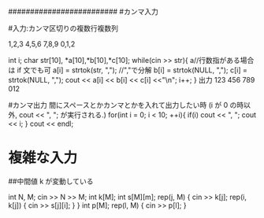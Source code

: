 ######################### #カンマ入力

#入力:カンマ区切りの複数行複数列

1,2,3
4,5,6
7,8,9
0,1,2

int i;
char str[10], *a[10],*b[10],\*c[10];
while(cin >> str){
a//行数指がある場合は if 文でも可
a[i] = strtok(str, ","); //","で分解
b[i] = strtok(NULL, ",");
c[i] = strtok(NULL, ",");
cout << a[i] << b[i] << c[i] <<"\n";
i++;
}
出力
123
456
789
012

#カンマ出力
間にスペースとかカンマとかを入れて出力したい時
(i が 0 の時以外, cout << ", "; が実行される.)
for(int i = 0; i < 10; ++i){
if(i) cout << ", ";
cout << i;
}
cout << endl;

# 複雑な入力

##中間値 k が変動している

int N, M;
cin >> N >> M;
int k[M];
int s[M][m];
rep(j, M) {
cin >> k[j];
rep(i, k[j]) { cin >> s[j][i]; }
}
int p[M];
rep(l, M) { cin >> p[l]; }
